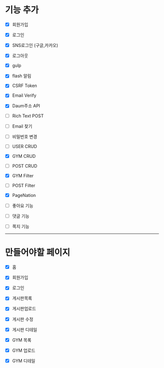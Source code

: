 # 기능 추가

- [x] 회원가입

- [x] 로그인

- [x] SNS로그인 (구글,카카오)

- [x] 로그아웃

- [x] gulp

- [x] flash 알림

- [x] CSRF Token

- [x] Email Verify

- [x] Daum주소 API

- [ ] Rich Text POST

- [ ] Email 찾기

- [ ] 비밀번호 변경

- [ ] USER CRUD

- [x] GYM CRUD

- [ ] POST CRUD

- [x] GYM Filter

- [ ] POST Filter

- [x] PageNation

- [ ] 좋아요 기능

- [ ] 댓글 기능

- [ ] 쪽지 기능

---

# 만들어야할 페이지

- [x] 홈

- [x] 회원가입

- [x] 로그인

- [x] 게시판목록

- [x] 게시판업로드

- [x] 게시판 수정

- [x] 게시판 디테일

- [x] GYM 목록

- [x] GYM 업로드

- [x] GYM 디테일
